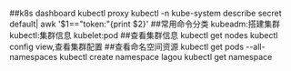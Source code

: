 ##k8s dashboard
kubectl proxy
[](http://localhost:8001/api/v1/namespaces/kubernetes-dashboard/services/https:kubernetes-dashboard:/proxy/)
kubectl -n kube-system describe secret default| awk '$1=="token:"{print $2}'
[](https://blog.csdn.net/m0_48358308/article/details/111918783)
[](https://github.com/maguowei/gotok8s#helm)
##常用命令分类
kubeadm:搭建集群
kubectl:集群信息
kubelet:pod
##查看集群信息
kubectl get nodes
kubectl config view,查看集群配置
##查看命名空间资源
kubectl get pods --all-namespaces
kubectl create namespace lagou
kubectl get namespace
